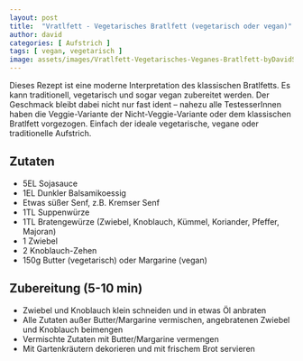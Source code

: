 ```yaml
---
layout: post
title:  "Vratlfett - Vegetarisches Bratlfett (vegetarisch oder vegan)"
author: david
categories: [ Aufstrich ]
tags: [ vegan, vegetarisch ]
image: assets/images/Vratlfett-Vegetarisches-Veganes-Bratlfett-byDavidSchellander.jpg
---
```


Dieses Rezept ist eine moderne Interpretation des klassischen Bratlfetts.
Es kann traditionell, vegetarisch und sogar vegan zubereitet werden. Der Geschmack bleibt dabei nicht nur fast ident – nahezu alle TestesserInnen haben die Veggie-Variante der Nicht-Veggie-Variante oder dem klassischen Bratlfett vorgezogen. Einfach der ideale vegetarische, vegane oder traditionelle Aufstrich.

## Zutaten 
- 5EL Sojasauce
- 1EL Dunkler Balsamikoessig
- Etwas süßer Senf, z.B. Kremser Senf
- 1TL Suppenwürze
- 1TL Bratengewürze (Zwiebel, Knoblauch, Kümmel, Koriander, Pfeffer, Majoran)
- 1 Zwiebel
- 2 Knoblauch-Zehen
- 150g Butter (vegetarisch) oder Margarine (vegan)

## Zubereitung (5-10 min)
- Zwiebel und Knoblauch klein schneiden und in etwas Öl anbraten
- Alle Zutaten außer Butter/Margarine vermischen, angebratenen Zwiebel und Knoblauch beimengen
- Vermischte Zutaten mit Butter/Margarine vermengen
- Mit Gartenkräutern dekorieren und mit frischem Brot servieren